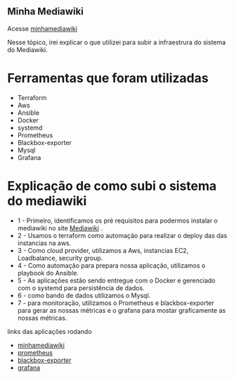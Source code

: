  <h2>Minha Mediawiki</h2>

Acesse [minhamediawiki](http://52.67.8.223:8080/index.php/P%C3%A1gina_principal)


Nesse tópico, irei explicar o que utilizei para subir a infraestrura do sistema do Mediawiki. 


<h1>Ferramentas que foram utilizadas</h1>

- Terraform
- Aws 
- Ansible
- Docker
- systemd
- Prometheus
- Blackbox-exporter
- Mysql
- Grafana 

<h1>Explicação de como subi o sistema do mediawiki</h1>

- 1 - Primeiro, identificamos os pré requisitos para podermos instalar o mediawiki no site [Mediawiki](https://www.mediawiki.org/wiki/Manual:Installation_guide) .
- 2 - Usamos o terraform como automação para realizar o deploy das das instancias na aws.
- 3 - Como cloud provider, utilizamos a Aws, instancias EC2, Loadbalance, security group.
- 4 - Como automação para prepara nossa aplicação, utilizamos o playbook do Ansible. 
- 5 - As aplicações estão sendo entregue com o Docker e gerenciado com o systemd para persistência de dados.
- 6 - como bando de dados utilizamos o Mysql.
- 7 - para monitoração, utilizamos o Prometheus e blackbox-exporter para gerar as nossas métricas e o grafana para mostar graficamente as nossas métricas.



links das aplicações rodando 

- [minhamediawiki](http://15.228.225.203:8080/)
- [prometheus](http://15.228.225.203:9090/)
- [blackbox-exporter](http://15.228.225.203:9115/)
- [grafana](http://15.228.225.203:3000/)
